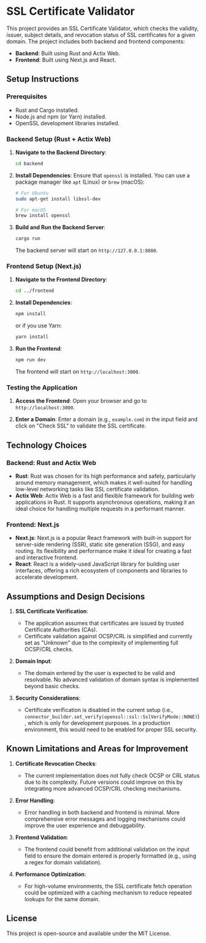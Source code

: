 # SSL Certificate Validator

This project provides an SSL Certificate Validator, which checks the validity, issuer, subject details, and revocation status of SSL certificates for a given domain. The project includes both backend and frontend components:

- **Backend**: Built using Rust and Actix Web.
- **Frontend**: Built using Next.js and React.

## Setup Instructions

### Prerequisites

- Rust and Cargo installed.
- Node.js and npm (or Yarn) installed.
- OpenSSL development libraries installed.

### Backend Setup (Rust + Actix Web)

1. **Navigate to the Backend Directory**:
   ```sh
   cd backend
   ```
   
2. **Install Dependencies**:
   Ensure that `openssl` is installed. You can use a package manager like `apt` (Linux) or `brew` (macOS):
   ```sh
   # For Ubuntu
   sudo apt-get install libssl-dev

   # For macOS
   brew install openssl
   ```

3. **Build and Run the Backend Server**:
   ```sh
   cargo run
   ```
   The backend server will start on `http://127.0.0.1:8080`.

### Frontend Setup (Next.js)

1. **Navigate to the Frontend Directory**:
   ```sh
   cd ../frontend
   ```

2. **Install Dependencies**:
   ```sh
   npm install
   ```
   or if you use Yarn:
   ```sh
   yarn install
   ```

3. **Run the Frontend**:
   ```sh
   npm run dev
   ```
   The frontend will start on `http://localhost:3000`.

### Testing the Application

1. **Access the Frontend**:
   Open your browser and go to `http://localhost:3000`.

2. **Enter a Domain**:
   Enter a domain (e.g., `example.com`) in the input field and click on "Check SSL" to validate the SSL certificate.

## Technology Choices

### Backend: Rust and Actix Web

- **Rust**: Rust was chosen for its high performance and safety, particularly around memory management, which makes it well-suited for handling low-level networking tasks like SSL certificate validation.
- **Actix Web**: Actix Web is a fast and flexible framework for building web applications in Rust. It supports asynchronous operations, making it an ideal choice for handling multiple requests in a performant manner.

### Frontend: Next.js

- **Next.js**: Next.js is a popular React framework with built-in support for server-side rendering (SSR), static site generation (SSG), and easy routing. Its flexibility and performance make it ideal for creating a fast and interactive frontend.
- **React**: React is a widely-used JavaScript library for building user interfaces, offering a rich ecosystem of components and libraries to accelerate development.

## Assumptions and Design Decisions

1. **SSL Certificate Verification**: 
   - The application assumes that certificates are issued by trusted Certificate Authorities (CAs). 
   - Certificate validation against OCSP/CRL is simplified and currently set as "Unknown" due to the complexity of implementing full OCSP/CRL checks.

2. **Domain Input**: 
   - The domain entered by the user is expected to be valid and resolvable. No advanced validation of domain syntax is implemented beyond basic checks.

3. **Security Considerations**:
   - Certificate verification is disabled in the current setup (i.e., `connector_builder.set_verify(openssl::ssl::SslVerifyMode::NONE)`), which is only for development purposes. In a production environment, this would need to be enabled for proper SSL security.

## Known Limitations and Areas for Improvement

1. **Certificate Revocation Checks**:
   - The current implementation does not fully check OCSP or CRL status due to its complexity. Future versions could improve on this by integrating more advanced OCSP/CRL checking mechanisms.

2. **Error Handling**:
   - Error handling in both backend and frontend is minimal. More comprehensive error messages and logging mechanisms could improve the user experience and debuggability.

3. **Frontend Validation**:
   - The frontend could benefit from additional validation on the input field to ensure the domain entered is properly formatted (e.g., using a regex for domain validation).

4. **Performance Optimization**:
   - For high-volume environments, the SSL certificate fetch operation could be optimized with a caching mechanism to reduce repeated lookups for the same domain.

## License

This project is open-source and available under the MIT License.

